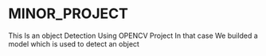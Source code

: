 # MINOR_PROJECT
This Is an object Detection Using OPENCV Project In that case We builded a model which is used to detect an object

